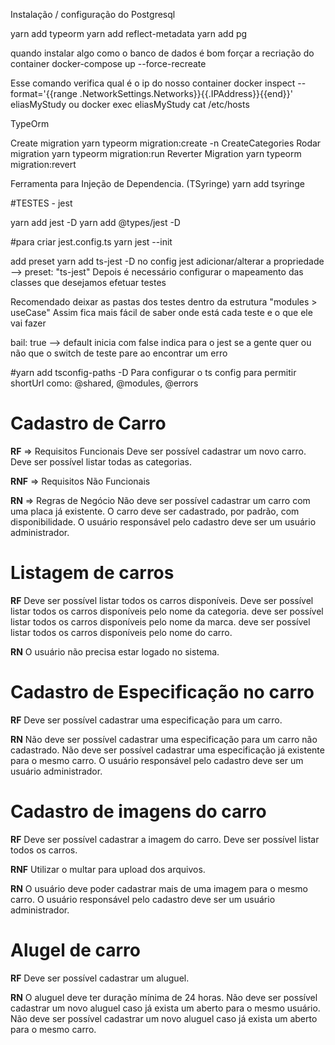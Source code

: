 Instalação / configuração do Postgresql

yarn add typeorm
yarn add reflect-metadata
yarn add pg

quando instalar algo como o banco de dados é bom forçar a recriação do container
docker-compose up --force-recreate

Esse comando verifica qual é o ip do nosso container
docker inspect --format='{{range .NetworkSettings.Networks}}{{.IPAddress}}{{end}}' eliasMyStudy
ou
docker exec eliasMyStudy cat /etc/hosts

TypeOrm

Create migration
yarn typeorm migration:create -n CreateCategories
Rodar migration
yarn typeorm migration:run
Reverter Migration
yarn typeorm migration:revert

Ferramenta para Injeção de Dependencia. (TSyringe)
yarn add tsyringe

#TESTES - jest

yarn add jest -D
yarn add @types/jest -D

#para criar jest.config.ts
yarn jest --init

add preset
yarn add ts-jest -D
no config jest adicionar/alterar a propriedade --> preset: "ts-jest"
Depois é necessário configurar o mapeamento das classes que desejamos efetuar testes

Recomendado deixar as pastas dos testes dentro da estrutura "modules > useCase"
Assim fica mais fácil de saber onde está cada teste e o que ele vai fazer

bail: true --> default inicia com false
indica para o jest se a gente quer ou não que o switch de teste pare ao encontrar um erro

#yarn add tsconfig-paths -D
Para configurar o ts config para permitir shortUrl como: @shared, @modules, @errors

# Cadastro de Carro

**RF** => Requisitos Funcionais
Deve ser possível cadastrar um novo carro.
Deve ser possível listar todas as categorias.

**RNF** => Requisitos Não Funcionais

**RN** => Regras de Negócio
Não deve ser possível cadastrar um carro com uma placa já existente.
O carro deve ser cadastrado, por padrão, com disponibilidade.
O usuário responsável pelo cadastro deve ser um usuário administrador.

# Listagem de carros

**RF**
Deve ser possível listar todos os carros disponíveis.
Deve ser possível listar todos os carros disponíveis pelo nome da categoria.
deve ser possível listar todos os carros disponíveis pelo nome da marca.
deve ser possível listar todos os carros disponíveis pelo nome do carro.

**RN**
O usuário não precisa estar logado no sistema.

# Cadastro de Especificação no carro

**RF**
Deve ser possível cadastrar uma especificação para um carro.

**RN**
Não deve ser possível cadastrar uma especificação para um carro não cadastrado.
Não deve ser possível cadastrar uma especificação já existente para o mesmo carro.
O usuário responsável pelo cadastro deve ser um usuário administrador.

# Cadastro de imagens do carro

**RF**
Deve ser possível cadastrar a imagem do carro.
Deve ser possível listar todos os carros.

**RNF**
Utilizar o multar para upload dos arquivos.

**RN**
O usuário deve poder cadastrar mais de uma imagem para o mesmo carro.
O usuário responsável pelo cadastro deve ser um usuário administrador.

# Alugel de carro

**RF**
Deve ser possível cadastrar um aluguel.

**RN**
O aluguel deve ter duração mínima de 24 horas.
Não deve ser possível cadastrar um novo aluguel caso já exista um aberto para o mesmo usuário.
Não deve ser possível cadastrar um novo aluguel caso já exista um aberto para o mesmo carro.
